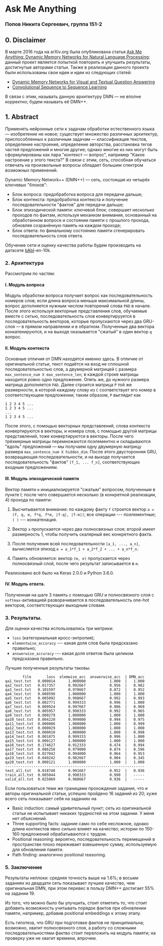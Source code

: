 # Ask Me Anything
### Попов Никита Сергеевич, группа 151-2

## 0. Disclaimer

  В марте 2016 года на arXiv.org была опубликована статья [Ask Me Anything: Dynamic Memory Networks for
  Natural Language Processing](https://arxiv.org/pdf/1506.07285.pdf); данный проект является попыткой
  повторить и улучшить результаты, достигнутые авторами статьи. Также в реализации данного проекта были
  использованы свои идеи и идеи из следующих статей:

  - [Dynamic Memory Networks for Visual and Textual Question Answering](https://arxiv.org/pdf/1603.01417.pdf)
  - [Convolutional Sequence to Sequence Learning](https://s3.amazonaws.com/fairseq/papers/convolutional-sequence-to-sequence-learning.pdf)

  В связи с этим, называть данную архитектуру DMN — не вполне корректно; будем называть её DMN++.

## 1. Abstract

  Применять нейронные сети к задачам обработки естественного языка — изобретение не новое; существует
  множество различных архитектур, приспособленных к различным задачам — классификация текстов, определение
  настроения, определение авторства, расстановка тегов частей предложений и многие другие; однако многие из
  них могут быть сформулированы как пара "контекст — вопрос", например "Какое настроение у этого текста?" В
  связи с этим, сеть, способная обучаться отвечать на произвольные вопросы обладает большим спектром
  возможных применений.

  Dynamic Memory Network++ (DMN++) — сеть, состоящая из четырёх ключевых "блоков":

  - Блок вопроса: предобработка вопроса для передачи дальше;
  - Блок контекста: предобработка контекста и получение последовательности "фактов" для передачи дальше;
  - Блок эпизодической памяти: ключевой блок; совершает несколько проходов по фактам, используя механизм
    внимания, основанный на обработанном вопросе и состоянии памяти с прошлого прохода, обновляя созранённую
    память на каждом проходе;
  - Блок ответа: по финальному состоянию памяти сгенерировать последовательность слов ответа.

  Обучение сети и оценку качества работы будем производить на датасете
  [bAbI](https://research.fb.com/downloads/babi/)-en-10k.

### 2. Архитектура

  Рассмотрим по частям:

  #### I. Модуль вопроса

  Модуль обработки вопроса получает вопрос как последовательность номеров слов; если длина вопроса меньше
  максимальной длины, вопрос дополняется нужным числом повторений слова `PAD` в начале. После этого используя
  векторные представления слов, обучаемые вместе с сетью, последовательность слов конвертирууется в
  последовательность векторов, которые пропускаются через два GRU-слоя — в прямом направлении и в обратном.
  Полученные два вектора конкатенируются, и на выходе оказывается "сжатый" в один вектор `q` вопрос.

  #### II. Модуль контекста

  Основные отличия от DMN находятся именно здесь. В отличие от оригинальной статьи, текст подаётся на вход не
  сплошной последовательностью слов, а двумерной матрицей `C` размера `max_sentence_num X max_sentence_len`;
  в каждой строке матрицы находится ровно одно предложение. Опять же, до нужного размера матрица дополняется
  `PAD`.  Далее строится матрица `P` той же размерности, в которой каждому слову из `C` соответствует его
  номер в соответствующем предложении; таким образом, `P` выглядит как

    1 2 3 4 5 ...
    1 2 3 4 5 ...
    ...
    1 2 3 4 5 ...

  После этого, с помощью векторных представлений, слова контекста конвертируются в векторы, и номера слов, с
  помощью другой матрицы представлений, тоже конвертируются в векторы. После чего трёхмерные матрицы
  перемножаются поэлементно и складываются "вдоль" предложений — мы получаем одну двумерную матрицу размера
  `max_sentence_num X hidden_dim`. После этого двусторонняя GRU, возвращающая последовательности, и на выходе
  получается последовательность "фактов" `[f_1, ... f_n]`, соответствующих входным предложениям.

  #### III. Модуль эпизодической памяти

  Вектор памяти `m` инициализируется "сжатым" вопросом, полученным в пункте I; после чего совершается
  несколько (в конкретной реализации, 4) прохода по памяти:

  1. Высчитывается внимание: по каждому факту `f` строится вектор `a = (f, q, m, f*q, f*m, |f-q|, |f-m|)`; все
     операции --- поэлементные; `( )` --- конкатенация.

  2. Вектор `a` пропускается через два полносвязных слоя; второй имеет размерность 1, чтобы получить
     скалярный вес конкретного факта.

  3. После получения всей последовательности `[a_1, ..., a_n]`, вычисляется эпизод
     `e = a_1*f_1 + a_2*f_2 + ... + a_n*f_n`.

  4. Память обновляется: вектор `(m, e)` пропускается через полносвязный слой, после чего результат
     записывается в `m`.

  Реализовано всё было на Keras 2.0.0 и Python 3.6.0.

  #### IV. Модуль ответа.

  Полученная на шаге 3 память с помощью GRU и полносвязного слоя с `softmax`-активацией разворачивается в
  последовательность one-hot векторов, соответствующих выходным словам.


### 3. Результаты.

  Для оценки качества использовались три метрики:
  - `loss` (категориальная кросс-энтропия);
  - `elementwise_accuracy` --- какая доля слов была предсказано правильно;
  - `answerwise_accuracy` --- какая доля ответов была целиком предсказана правильно.

  Лучшие полученные результаты таковы:

            file       loss  elemwise_acc  answerwise_acc  | DMN_acc
    qa1_test.txt   0.000014      1.000000           1.000  |   1.000
    qa2_test.txt   0.017357      0.992667           0.956  |   0.982
    qa3_test.txt   0.101597      0.978667           0.872  |   0.952
    qa4_test.txt   0.000598      1.000000           1.000  |   1.000
    qa5_test.txt   0.005092      0.998667           0.992  |   0.993
    qa6_test.txt   0.002771      0.999333           0.996  |   1.000
    qa7_test.txt   0.009924      0.997667           0.986  |   0.969
    qa8_test.txt   0.005957      0.998333           0.992  |   0.965
    qa9_test.txt   0.000279      1.000000           1.000  |   1.000
    qa10_test.txt  0.004220      0.999000           0.994  |   0.975
    qa11_test.txt  0.000086      1.000000           1.000  |   0.999
    qa12_test.txt  0.000029      1.000000           1.000  |   1.000
    qa13_test.txt  0.000010      1.000000           1.000  |   0.998
    qa14_test.txt  0.001875      0.999333           0.996  |   1.000
    qa15_test.txt  0.000127      1.000000           1.000  |   1.000
    qa16_test.txt  0.174627      0.912333           0.474  |   0.994
    qa17_test.txt  0.086258      0.979000           0.874  |   0.596
    qa18_test.txt  0.027042      0.994000           0.964  |   0.953
    qa19_test.txt  0.049242      0.982667           0.904  |   0.345
    qa20_test.txt  0.000121      1.000000           1.000  |   1.000
    ----------------------------------------------------------------
    test_all.txt   0.018748      0.991667           0.952  |   0.936
    train_all.txt  0.005044      0.998333           0.990  |   -----
    valid_all.txt  0.025069      0.988667           0.936  |   -----


  Если пользоваться теми же границами прохождения задания, что и авторы оригинальной статьи, успешно пройдено
  16 заданий из 20; хуже всего сеть показывает себя на заданиях на

  - Basic induction: самый удивительный пункт; сеть из оригинальной статьи не испытывает никаких трудностей
    на этом задании. У меня нет объяснений.
  - Three supporting facts: задание само по себе несложное, однако длина контекстов явно сильно влияет на
    качество; истории по 150-160 предложений обрабатываются с трудом.
  - Positional reasoning: вероятно, последовательность перемещений в пространстве плохо переживает взвешенную
    сумму, используемую для обновления памяти.
  - Path finding: аналогично positional reasoning.

### 5. Заключение

  Результаты неплохи: средняя точность выше на 1.6%; в восьми заданиях из двадцати сеть показывает лучшее
  качество, чем оригинальная DMN, при этом перевес в пользу DMN++ достигает 55% на задании 19.

  Из того, что можно было бы улучшить, стоит отметить то, что стоит добавить возможность учитывать порядок
  фактов при обновлении памяти, например, добавив positional embeddings к этому этапу.

  Есть гипотеза, что GRU при подготовке фактов не принципиальна; возможно, хватит полносвязного слоя, а
  работу со сложными последовательностями фактво стоит переложить на модуль памяти; на проверку уже не хватит
  времени, впрочем.
